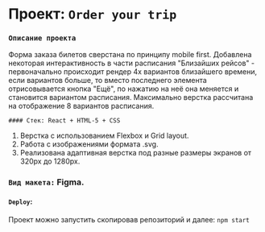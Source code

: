 # Проект: `Order your trip`

### `Описание проекта`
Форма заказа билетов сверстана по принципу mobile first.
Добавлена некоторая интерактивность в части расписания "Близайших рейсов" - первоначально происходит рендер 4х вариантов близайшего времени, если вариантов больше, то вместо последнего элемента отрисовывается кнопка "Ещё", по нажатию на неё она меняется и становится вариантом расписания. 
Максимально верстка рассчитана на  отображение 8 вариантов расписания.

`#### Стек: React + HTML-5 + CSS`
1. Верстка с использованием Flexbox и Grid layout.
2. Работа с изображениями формата .svg.
3. Реализована адаптивная верстка под разные размеры экранов от 320px до 1280px.

### `Вид макета:` Figma.

#### `Deploy`:
Проект можно запустить скопировав репозиторий и далее: `npm start`
